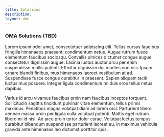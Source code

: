 ```yaml
---
title: Solutions
description:
layout: doc
---
```

### OMA Solutions (TBD)
Lorem ipsum odor amet, consectetuer adipiscing elit. Tellus cursus faucibus fringilla himenaeos praesent; condimentum netus. Augue rutrum fusce elementum faucibus sociosqu. Convallis ultrices dictumst congue augue consectetur dignissim augue. Lacinia luctus auctor arcu per enim suspendisse mollis potenti. Efficitur dignissim dui montes non nisi. Ipsum ornare blandit finibus, mus himenaeos laoreet vestibulum at ad. Suspendisse fusce congue curabitur in praesent. Sapien aliquam taciti luctus mus posuere. Integer ligula condimentum mi duis eros tellus netus dapibus.

Varius id arcu vivamus faucibus proin nam faucibus inceptos torquent. Sollicitudin sagittis tincidunt pulvinar vitae elementum, tellus primis maximus. Penatibus magna volutpat diam ad lorem orci. Parturient libero aenean massa proin per ligula nulla volutpat potenti. Mattis eget rutrum libero mi id nisl. Ad arcu proin tortor dolor curae. Volutpat lectus tempus curabitur bibendum suspendisse parturient laoreet eu. In maximus vehicula gravida ante himenaeos leo dictumst porttitor quis.